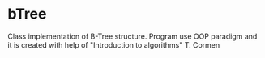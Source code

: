 # bTree
Class implementation of B-Tree structure.  Program use OOP paradigm and it is created with help of "Introduction to algorithms" T. Cormen
